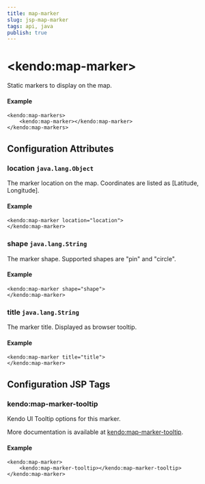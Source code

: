```yaml
---
title: map-marker
slug: jsp-map-marker
tags: api, java
publish: true
---
```


# \<kendo:map-marker\>

Static markers to display on the map.

#### Example
    <kendo:map-markers>
        <kendo:map-marker></kendo:map-marker>
    </kendo:map-markers>

## Configuration Attributes

### location `java.lang.Object`

The marker location on the map. Coordinates are listed as [Latitude, Longitude].

#### Example
    <kendo:map-marker location="location">
    </kendo:map-marker>

### shape `java.lang.String`

The marker shape. Supported shapes are "pin" and "circle".

#### Example
    <kendo:map-marker shape="shape">
    </kendo:map-marker>

### title `java.lang.String`

The marker title. Displayed as browser tooltip.

#### Example
    <kendo:map-marker title="title">
    </kendo:map-marker>


##  Configuration JSP Tags

### kendo:map-marker-tooltip

Kendo UI Tooltip options for this marker.

More documentation is available at [kendo:map-marker-tooltip](/kendo-ui/api/wrappers/jsp/map/marker-tooltip).

#### Example

    <kendo:map-marker>
        <kendo:map-marker-tooltip></kendo:map-marker-tooltip>
    </kendo:map-marker>

